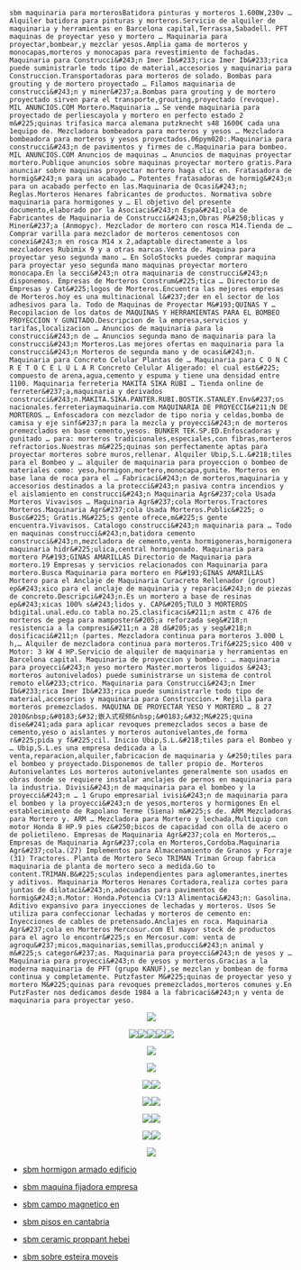 
```
sbm maquinaria para morterosBatidora pinturas y morteros 1.600W,230v … Alquiler batidora para pinturas y morteros.Servicio de alquiler de maquinaria y herramientas en Barcelona capital,Terrassa,Sabadell. PFT maquinas de proyectar yeso y mortero … Maquinaria para proyectar,bombear,y mezclar yesos.Amplia gama de morteros y monocapas,morteros y monocapas para revestimiento de fachadas. Maquinaria para Construcci&#243;n Imer Ib&#233;rica Imer Ib&#233;rica puede suministrarle todo tipo de material,accesorios y maquinaria para Construccion.Transportadoras para morteros de solado. Bombas para grouting y de mortero proyectado … Filamos maquinaria de construcci&#243;n y miner&#237;a.Bombas para grouting y de mortero proyectado sirven para el transporte,grouting,proyectado (revoque). MIL ANUNCIOS.COM Mortero.Maquinaria … Se vende maquinaria para proyectado de perliescayola y mortero en perfecto estado 2 m&#225;quinas trifasica marca alemana putzknecht s48 1600€ cada una 1equipo de. Mezcladora bombeadora para morteros y yesos … Mezcladora bombeadora para morteros y yesos proyectados.06pym020:.Maquinaria para construcci&#243;n de pavimentos y firmes de c.Maquinaria para bombeo. MIL ANUNCIOS.COM Anuncios de maquinas … Anuncios de maquinas proyectar mortero.Publique anuncios sobre maquinas proyectar mortero gratis.Para anunciar sobre maquinas proyectar mortero haga clic en. Fratasadora de hormig&#243;n para un acabado … Potentes fratasadoras de hormig&#243;n para un acabado perfecto en las.Maquinaria de Ocasi&#243;n; Reglas.Morteros Henares fabricantes de productos. Normativa sobre maquinaria para hormigones y … El objetivo del presente documento,elaborado por la Asociaci&#243;n Espa&#241;ola de Fabricantes de Maquinaria de Construcci&#243;n,Obras P&#250;blicas y Miner&#237;a (Anmopyc). Mezclador de mortero con rosca M14.Tienda de … Comprar varilla para mezclador de morteros cementosos con conexi&#243;n en rosca M14 x 2,adaptable directamente a los mezcladores Rubimix 9 y a otras marcas.Venta de. Maquina para proyectar yeso segunda mano … En SoloStocks puedes comprar maquina para proyectar yeso segunda mano maquinas proyectar mortero monocapa.En la secci&#243;n otra maquinaria de construcci&#243;n disponemos. Empresas de Morteros Construm&#225;tica … Directorio de Empresas y Cat&#225;logos de Morteros.Encuentra las mejores empresas de Morteros.hoy es una multinacional l&#237;der en el sector de los adhesivos para la. Todo de Maquinas de Proyectar M&#193;QUINAS Y … Recopilacion de los datos de MAQUINAS Y HERRAMIENTAS PARA EL BOMBEO PROYECCION Y GUNITADO.Descripcion de la empresa,servicios y tarifas,localizacion … Anuncios de maquinaria para la construcci&#243;n de … Anuncios segunda mano de maquinaria para la construcci&#243;n Morteros.Las mejores ofertas en maquinaria para la construcci&#243;n Morteros de segunda mano y de ocasi&#243;n. Maquinaria para Concreto Celular Plantas de … Maquinaria para C O N C R E T O C E L U L A R Concreto Celular Aligerado: el cual est&#225; compuesto de arena,agua,cemento y espuma y tiene una densidad entre 1100. Maquinaria ferreteria MAKITA SIKA RUBI … Tienda online de ferreter&#237;a,maquinaria y derivados construcci&#243;n.MAKITA.SIKA.PANTER.RUBI.BOSTIK.STANLEY.Env&#237;os nacionales.ferreteriaymaquinaria.com MAQUINARIA DE PROYECCI&#211;N DE MORTEROS … Enfoscadora con mezclador de tipo noria y celdas,bomba de camisa y eje sinf&#237;n para la mezcla y proyecci&#243;n de morteros premezclados en base cemento,yesos. BUNKER TEK.SP.ED.Enfoscadoras y gunitado … para: morteros tradicionales,especiales,con fibras,morteros refractorios.Nuestras m&#225;quinas son perfectamente aptas para proyectar morteros sobre muros,rellenar. Alquiler Ubip,S.L.&#218;tiles para el Bombeo y … alquiler de maquinaria para proyeccion o bombeo de materiales como: yeso,hormigon,mortero,monocapa,gunite. Morteros en base lana de roca para el … Fabricaci&#243;n de morteros,maquinaria y accesorios destinados a la protecci&#243;n pasiva contra incendios y el aislamiento en construcci&#243;n Maquinaria Agr&#237;cola Usada Morteros Vivavisos … Maquinaria Agr&#237;cola Morteros.Tractores Morteros.Maquinaria Agr&#237;cola Usada Morteros.Public&#225; o Busc&#225; Gratis.M&#225;s gente ofrece,m&#225;s gente encuentra.Vivavisos. Catalogo construcci&#243;n maquinaria para … Todo en maquinas construcci&#243;n,batidora cemento construcci&#243;n,mezcladora de cemento,venta hormigoneras,hormigonera maquinaria hidr&#225;ulica,central hormigonado. Maquinaria para mortero P&#193;GINAS AMARILLAS Directorio de Maquinaria para mortero.19 Empresas y servicios relacionados con Maquinaria para mortero.Busca Maquinaria para mortero en P&#193;GINAS AMARILLAS Mortero para el Anclaje de Maquinaria Curacreto Rellenador (grout) ep&#243;xico para el anclaje de maquinaria y reparaci&#243;n de piezas de concreto.Descripci&#243;n.Es un mortero a base de resinas ep&#243;xicas 100% s&#243;lidos y. CAP&#205;TULO 3 MORTEROS bdigital.unal.edu.co tabla no.25.clasificaci&#211;n astm c 476 de morteros de pega para mamposter&#205;a reforzada seg&#218;n resistencia a la compresi&#211;n a 28 d&#205;as y seg&#218;n dosificaci&#211;n (partes. Mezcladora continua para morteros 3.000 L h,… Alquiler de mezcladora continua para morteros.Trif&#225;sico 400 v Motor: 3 kW 4 HP.Servicio de alquiler de maquinaria y herramientas en Barcelona capital. Maquinaria de proyeccion y bombeo.: … maquinaria para proyecci&#243;n yeso mortero Master.morteros liguidos &#243; morteros autonivelados) puede suministrarse un sistema de control remoto el&#233;ctrico. Maquinaria para Construcci&#243;n Imer Ib&#233;rica Imer Ib&#233;rica puede suministrarle todo tipo de material,accesorios y maquinaria para Construccion.• Rejilla para morteros premezclados. MAQUINA DE PROYECTAR YESO Y MORTERO … 8 27 2010&nbsp;&#0183;&#32;嵌入式视频&nbsp;&#0183;&#32;M&#225;quina dise&#241;ada para aplicar revoques premezclados secos a base de cemento,yeso o aislantes y morteros autonivelantes,de forma r&#225;pida y f&#225;cil. Inicio Ubip,S.L.&#218;tiles para el Bombeo y … Ubip,S.L.es una empresa dedicada a la venta,reparacion,alquiler,fabricacion de maquinaria y &#250;tiles para el bombeo y proyectado.Disponemos de taller propio de. Morteros Autonivelantes Los morteros autonivelantes generalmente son usados en obras donde se requiere instalar anclajes de pernos en maquinaria para la industria. Divisi&#243;n de maquinaria para el bombeo y la proyecci&#243;n … 1 Grupo empresarial ivisi&#243;n de maquinaria para el bombeo y la proyecci&#243;n de yesos,morteros y hormigones En el establecimiento de Rapolano Terme (Siena) m&#225;s de. ARM Mezcladoras para Mortero y. ARM … Mezcladora para Mortero y lechada,Multiquip con motor Honda 8 HP.9 pies c&#250;bicos de capacidad con olla de acero o de polietileno. Empresas de Maquinaria Agr&#237;cola en Morteros,… Empresas de Maquinaria Agr&#237;cola en Morteros,Cordoba.Maquinaria Agr&#237;cola.(27) Implementos para Almacenamiento de Granos y Forraje (31) Tractores. Planta de Mortero Seco TRIMAN Triman Group fabrica maquinaria de planta de mortero seco a medida.Go to content.TRIMAN.B&#225;sculas independientes para aglomerantes,inertes y aditivos. Maquinaria Morteros Henares Cortadora,realiza cortes para juntas de dilataci&#243;n,adecuadas para pavimentos de hormig&#243;n.Motor: Honda.Potencia CV:13 Alimentaci&#243;n: Gasolina. Aditivo expansivo para inyecciones de lechadas y morteros. Usos Se utiliza para confeccionar lechadas y morteros de cemento en: Inyecciones de cables de pretensado.Anclajes en roca. Maquinaria Agr&#237;cola en Morteros Mercosur.com El mayor stock de productos para el agro lo encontr&#225;s en Mercosur.com: venta de agroqu&#237;micos,maquinarias,semillas,producci&#243;n animal y m&#225;s categor&#237;as. Maquinaria para proyecci&#243;n de yesos y … Maquinaria para proyecci&#243;n de yesos y morteros.Gracias a la moderna maquinaria de PFT (grupo KANUF),se mezclan y bombean de forma continua y completamente. Putzfaster M&#225;quinas de proyectar yeso y mortero M&#225;quinas para revoques premezclados,morteros comunes y.En PutzFaster nos dedicamos desde 1984 a la fabricaci&#243;n y venta de maquinaria para proyectar yeso. 
```

<div align="center">

<a href="https://es-crusher.shibang-china.com/github&k=sbm+maquinaria+para+morteros"><img src="https://static.shibang-china.com/es/crusher/logo.jpg"></a>

<a href="https://es-crusher.shibang-china.com/github&k=sbm+maquinaria+para+morteros"><img src="https://static.shibang-china.com/es/crusher/index.jpg"></a><a href="https://es-crusher.shibang-china.com/material.htmlgithub&k=sbm+maquinaria+para+morteros"><img src="https://static.shibang-china.com/es/crusher/material.jpg"></a><a href="https://es-crusher.shibang-china.com/application.htmlgithub&k=sbm+maquinaria+para+morteros"><img src="https://static.shibang-china.com/es/crusher/application.jpg"></a><a href="https://es-crusher.shibang-china.com/aboutus.htmlgithub&k=sbm+maquinaria+para+morteros"><img src="https://static.shibang-china.com/es/crusher/aboutus.jpg"></a><a href="https://es-crusher.shibang-china.com/contact.htmlgithub&k=sbm+maquinaria+para+morteros"><img src="https://static.shibang-china.com/es/crusher/contact.jpg"></a>

<a href="https://es-crusher.shibang-china.com/github&k=sbm+maquinaria+para+morteros"><img src="https://static.shibang-china.com/es/crusher/banner.jpg"></a>

<a href="https://swt.shibang-china.com/github&k=sbm+maquinaria+para+morteros"><img src="https://static.shibang-china.com/es/crusher/text.jpg"></a>

<a href="https://swt.shibang-china.com/github&k=sbm+maquinaria+para+morteros"><img src="https://static.shibang-china.com/es/crusher/chat.jpg"></a><a href="https://es-crusher.shibang-china.com/contact.htmlgithub&k=sbm+maquinaria+para+morteros"><img src="https://static.shibang-china.com/es/crusher/message.jpg"></a>

<a href="https://es-crusher.shibang-china.com/products/pe.htmlgithub&k=sbm+maquinaria+para+morteros"><img src="https://static.shibang-china.com/es/crusher/pe.jpg"></a><a href="https://es-crusher.shibang-china.com/products/pf.htmlgithub&k=sbm+maquinaria+para+morteros"><img src="https://static.shibang-china.com/es/crusher/pf.jpg"></a>

<a href="https://es-crusher.shibang-china.com/products/hpt.htmlgithub&k=sbm+maquinaria+para+morteros"><img src="https://static.shibang-china.com/es/crusher/hpt.jpg"></a><a href="https://es-crusher.shibang-china.com/products/vsi.htmlgithub&k=sbm+maquinaria+para+morteros"><img src="https://static.shibang-china.com/es/crusher/vsi.jpg"></a>

<a href="https://es-crusher.shibang-china.com/products/klv.htmlgithub&k=sbm+maquinaria+para+morteros"><img src="https://static.shibang-china.com/es/crusher/klv.jpg"></a><a href="https://es-crusher.shibang-china.com/products/portable.htmlgithub&k=sbm+maquinaria+para+morteros"><img src="https://static.shibang-china.com/es/crusher/portable.jpg"></a>

<a href="https://swt.shibang-china.com/github&k=sbm+maquinaria+para+morteros"><img src="https://static.shibang-china.com/es/crusher/case.jpg"></a>

</div>


* [sbm hormigon armado edificio](sbm%20hormigon%20armado%20edificio.md)

* [sbm maquina fijadora empresa](sbm%20maquina%20fijadora%20empresa.md)

* [sbm campo magnetico en](sbm%20campo%20magnetico%20en.md)

* [sbm pisos en cantabria](sbm%20pisos%20en%20cantabria.md)

* [sbm ceramic proppant hebei](sbm%20ceramic%20proppant%20hebei.md)

* [sbm sobre esteira moveis](sbm%20sobre%20esteira%20moveis.md)